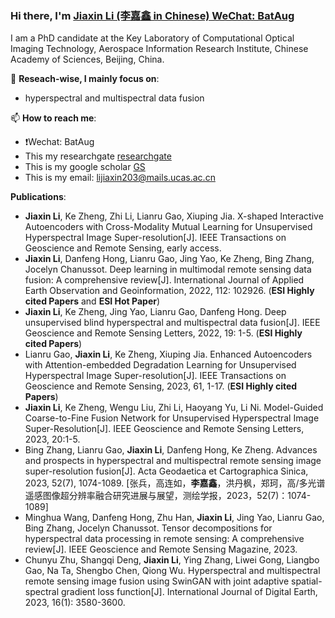 ### Hi there, I'm [Jiaxin Li (李嘉鑫 in Chinese) WeChat: BatAug]([https://yimiandai.work/](https://scholar.google.com/citations?user=aSPDpmgAAAAJ&hl=zh-CN)) 

I am a PhD candidate at the Key Laboratory of Computational Optical Imaging Technology, Aerospace Information Research Institute, Chinese Academy of Sciences, Beijing, China.

🔭 **Reseach-wise, I mainly focus on**:
- hyperspectral and multispectral data fusion

📫 **How to reach me**:
- ❗Wechat: BatAug
- This my researchgate [researchgate](https://www.researchgate.net/profile/Li-Jiaxin-20)
- This is my google scholar [GS](https://scholar.google.com/citations?user=aSPDpmgAAAAJ&hl=zh-CN)
- This is my email: lijiaxin203@mails.ucas.ac.cn

**Publications**:

+ **Jiaxin Li**, Ke Zheng, Zhi Li, Lianru Gao, Xiuping Jia. X-shaped Interactive Autoencoders with Cross-Modality Mutual Learning for Unsupervised Hyperspectral Image Super-resolution[J]. IEEE Transactions on Geoscience and Remote Sensing, early access.
+ **Jiaxin Li**, Danfeng Hong, Lianru Gao, Jing Yao, Ke Zheng, Bing Zhang, Jocelyn Chanussot. Deep learning in multimodal remote sensing data fusion: A comprehensive review[J]. International Journal of Applied Earth Observation and Geoinformation, 2022, 112: 102926. (**ESI Highly cited Papers** and **ESI Hot Paper**)
+ **Jiaxin Li**, Ke Zheng, Jing Yao, Lianru Gao, Danfeng Hong. Deep unsupervised blind hyperspectral and multispectral data fusion[J]. IEEE Geoscience and Remote Sensing Letters, 2022, 19: 1-5. (**ESI Highly cited Papers**)
+ Lianru Gao, **Jiaxin Li**, Ke Zheng, Xiuping Jia. Enhanced Autoencoders with Attention-embedded Degradation Learning for Unsupervised Hyperspectral Image Super-resolution[J]. IEEE Transactions on Geoscience and Remote Sensing, 2023, 61, 1-17. (**ESI Highly cited Papers**)
+ **Jiaxin Li**, Ke Zheng, Wengu Liu, Zhi Li, Haoyang Yu, Li Ni. Model-Guided Coarse-to-Fine Fusion Network for Unsupervised Hyperspectral Image Super-Resolution[J]. IEEE Geoscience and Remote Sensing Letters, 2023, 20:1-5.
+ Bing Zhang, Lianru Gao, **Jiaxin Li**, Danfeng Hong, Ke Zheng. Advances and prospects in hyperspectral and multispectral remote sensing image super-resolution fusion[J]. Acta Geodaetica et Cartographica Sinica, 2023, 52(7), 1074-1089.
[张兵，高连如，**李嘉鑫**，洪丹枫，郑珂，高/多光谱遥感图像超分辨率融合研究进展与展望，测绘学报，2023，52(7)：1074-1089]
+ Minghua Wang, Danfeng Hong, Zhu Han, **Jiaxin Li**, Jing Yao, Lianru Gao, Bing Zhang, Jocelyn Chanussot. Tensor decompositions for hyperspectral data processing in remote sensing: A comprehensive review[J]. IEEE Geoscience and Remote Sensing Magazine, 2023.
+ Chunyu Zhu, Shangqi Deng, **Jiaxin Li**, Ying Zhang, Liwei Gong, Liangbo Gao, Na Ta, Shengbo Chen, Qiong Wu. Hyperspectral and multispectral remote sensing image fusion using SwinGAN with joint adaptive spatial-spectral gradient loss function[J]. International Journal of Digital Earth, 2023, 16(1): 3580-3600.




<!--
**JiaxinLiCAS/JiaxinLiCAS** is a ✨ _special_ ✨ repository because its `README.md` (this file) appears on your GitHub profile.

Here are some ideas to get you started:

- 🔭 I’m currently working on ...
- 🌱 I’m currently learning ...
- 👯 I’m looking to collaborate on ...
- 🤔 I’m looking for help with ...
- 💬 Ask me about ...
- 📫 How to reach me: ...
- 😄 Pronouns: ...
- ⚡ Fun fact: ...
-->
